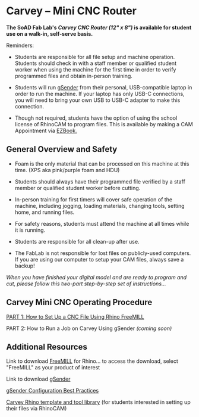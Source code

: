 # Carvey – Mini CNC Router 

**The SoAD Fab Lab's *Carvey CNC Router (12" x 8")* is available for student use on a walk-in, self-serve basis.** 

Reminders: 

* Students are responsible for all file setup and machine operation. Students should check in with a staff member or qualified student worker when using the machine for the first time in order to verify programmed files and obtain in-person training. 

* Students will run [gSender](https://sienci.com/gsender/?srsltid=AfmBOorix9vvRB6lHw--0FJkMFbHveEQ-IJ-zYPYso9l_wRc6BgCQQ-j) from their personal, USB-compatible laptop in order to run the machine. If your laptop has only USB-C connections, you will need to bring your own USB to USB-C adapter to make this connection. 

* Though not required, students have the option of using the school license of RhinoCAM to program files. This is available by making a CAM Appointment via [EZBook.](https://new.ezbook.com/NYIT)   


## General Overview and Safety 


* Foam is the only material that can be processed on this machine at this time. (XPS aka pink/purple foam and HDU) 

* Students should always have their programmed file verified by a staff member or qualified student worker before cutting.  

* In-person training for first timers will cover safe operation of the machine, including jogging, loading materials, changing tools, setting home, and running files. 

* For safety reasons, students must attend the machine at all times while it is running. 

* Students are responsible for all clean-up after use. 

* The FabLab is not responsible for lost files on publicly-used computers. If you are using our computer to setup your CAM files, always save a backup!


*When you have finished your digital model and are ready to program and cut, please follow this two-part step-by-step set of instructions...* 

## Carvey Mini CNC Operating Procedure 


[PART 1: How to Set Up a CNC File Using Rhino FreeMILL](https://digitalfabricationlab-nyit-soad.github.io/resources/Tutorials&Templates/Carvey/Part1/) 

PART 2: How to Run a Job on Carvey Using gSender *(coming soon)*
 

## Additional Resources 

 
Link to download [FreeMILL](https://mecsoft.com/downloads/demos/) for Rhino... to access the download, select "FreeMILL" as your product of interest 

Link to download [gSender](https://sienci.com/gsender/?srsltid=AfmBOorix9vvRB6lHw--0FJkMFbHveEQ-IJ-zYPYso9l_wRc6BgCQQ-j) 

[gSender Configuration Best Practices](https://digitalfabricationlab-nyit-soad.github.io/resources/Tutorials&Templates/Carvey/gSenderConfig/)

[Carvey Rhino template and tool library](https://github.com/DigitalFabricationLab-NYIT-SoAD/resources/blob/main/CarveyMiniCNC/NYIT_Carvey_CNC_template.3dm) (for students interested in setting up their files via RhinoCAM) 
